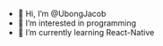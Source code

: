 - 👋 Hi, I’m @UbongJacob
- 👀 I’m interested in programming
- 🌱 I’m currently learning React-Native

<!---
UbongJacob/UbongJacob is a ✨ special ✨ repository because its `README.md` (this file) appears on your GitHub profile.
You can click the Preview link to take a look at your changes.
--->
